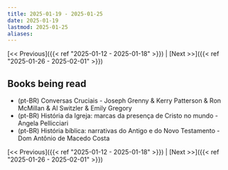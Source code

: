 ```yaml
---
title: 2025-01-19 - 2025-01-25
date: 2025-01-19
lastmod: 2025-01-25
aliases:
---
```


[<< Previous]({{< ref "2025-01-12 - 2025-01-18" >}}) | [Next >>]({{< ref "2025-01-26 - 2025-02-01" >}})

## Books being read
- (pt-BR) Conversas Cruciais - Joseph Grenny & Kerry Patterson & Ron McMillan &
  Al Switzler & Emily Gregory
- (pt-BR) História da Igreja: marcas da presença de Cristo no mundo - Angela
  Pellicciari
- (pt-BR) História bíblica: narrativas do Antigo e do Novo Testamento - Dom
  Antônio de Macedo Costa

[<< Previous]({{< ref "2025-01-12 - 2025-01-18" >}}) | [Next >>]({{< ref "2025-01-26 - 2025-02-01" >}})
